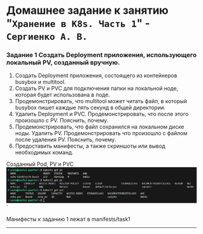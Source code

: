 # Домашнее задание к занятию "`Хранение в K8s. Часть 1`" - `Сергиенко А. В.`

### Задание 1 Cоздать Deployment приложения, использующего локальный PV, созданный вручную.

1. Создать Deployment приложения, состоящего из контейнеров busybox и multitool.
2. Создать PV и PVC для подключения папки на локальной ноде, которая будет использована в поде.
3. Продемонстрировать, что multitool может читать файл, в который busybox пишет каждые пять секунд в общей директории.
4. Удалить Deployment и PVC. Продемонстрировать, что после этого произошло с PV. Пояснить, почему.
5. Продемонстрировать, что файл сохранился на локальном диске ноды. Удалить PV. Продемонстрировать что произошло с файлом после удаления PV. Пояснить, почему.
6. Предоставить манифесты, а также скриншоты или вывод необходимых команд.  

Созданный Pod, PV и PVC
![podpvpvc](https://github.com/SashkaSer/kuber/blob/main/2.2/img/podpvpvc.png)`  

Манифесты к заданию 1 лежат в manifests/task1

---
